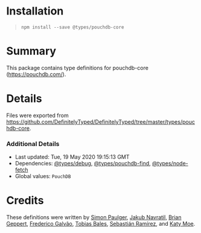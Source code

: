 # Installation
> `npm install --save @types/pouchdb-core`

# Summary
This package contains type definitions for pouchdb-core (https://pouchdb.com/).

# Details
Files were exported from https://github.com/DefinitelyTyped/DefinitelyTyped/tree/master/types/pouchdb-core.

### Additional Details
 * Last updated: Tue, 19 May 2020 19:15:13 GMT
 * Dependencies: [@types/debug](https://npmjs.com/package/@types/debug), [@types/pouchdb-find](https://npmjs.com/package/@types/pouchdb-find), [@types/node-fetch](https://npmjs.com/package/@types/node-fetch)
 * Global values: `PouchDB`

# Credits
These definitions were written by [Simon Paulger](https://github.com/spaulg), [Jakub Navratil](https://github.com/trubit), [Brian Geppert](https://github.com/geppy), [Frederico Galvão](https://github.com/fredgalvao), [Tobias Bales](https://github.com/TobiasBales), [Sebastián Ramírez](https://github.com/tiangolo), and [Katy Moe](https://github.com/kmoe).
